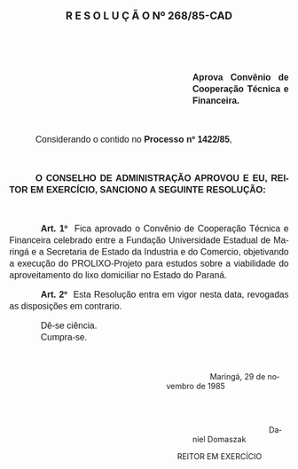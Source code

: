 <body lang=PT-BR style='tab-interval:35.4pt'>

<div class=Section1>

<h1 align=center style='text-align:center;text-indent:0cm'><span
style='font-size:14.0pt;mso-bidi-font-size:10.0pt'>R E S O L U Ç Ã O Nº 268/85-CAD<o:p></o:p></span></h1>

<p class=MsoNormal style='margin-left:109.8pt;text-align:justify;text-indent:
42.55pt;line-height:150%'><span style='font-size:12.0pt;mso-bidi-font-size:
10.0pt;font-family:Arial'><![if !supportEmptyParas]>&nbsp;<![endif]><o:p></o:p></span></p>

<p class=MsoNormal style='margin-left:109.8pt;text-align:justify;text-indent:
42.55pt;line-height:150%'><span style='font-size:12.0pt;mso-bidi-font-size:
10.0pt;font-family:Arial'><![if !supportEmptyParas]>&nbsp;<![endif]><o:p></o:p></span></p>

<p class=MsoNormal style='margin-left:247.8pt;text-align:justify;line-height:
150%'><b><span style='font-size:12.0pt;mso-bidi-font-size:10.0pt;font-family:
Arial'>Aprova Convênio de Cooperação Técnica e Financeira.<o:p></o:p></span></b></p>

<p class=MsoNormal style='text-align:justify;line-height:150%'><span
style='font-size:12.0pt;mso-bidi-font-size:10.0pt;font-family:Arial'><![if !supportEmptyParas]>&nbsp;<![endif]><o:p></o:p></span></p>

<p class=MsoNormal style='text-align:justify;text-indent:35.4pt;line-height:
150%'><span style='font-size:12.0pt;mso-bidi-font-size:10.0pt;font-family:Arial'>Considerando
o contido no <b>Processo nº 1422/85</b>,<o:p></o:p></span></p>

<p class=MsoNormal style='text-align:justify;text-indent:42.55pt;line-height:
150%'><span style='font-size:12.0pt;mso-bidi-font-size:10.0pt;font-family:Arial'><![if !supportEmptyParas]>&nbsp;<![endif]><o:p></o:p></span></p>

<p class=MsoNormal style='text-align:justify;text-indent:35.4pt;line-height:
150%'><b><span style='font-size:12.0pt;mso-bidi-font-size:10.0pt;font-family:
Arial'>O CONSELHO DE ADMINISTRAÇÃO APROVOU E EU, REITOR EM EXERCÍCIO, SANCIONO
A SEGUINTE RESOLUÇÃO:<o:p></o:p></span></b></p>

<p class=MsoNormal style='text-align:justify;text-indent:42.55pt;line-height:
150%'><span style='font-size:12.0pt;mso-bidi-font-size:10.0pt;font-family:Arial'><![if !supportEmptyParas]>&nbsp;<![endif]><o:p></o:p></span></p>

<p class=MsoNormal style='text-align:justify;text-indent:42.55pt;line-height:
150%'><b><span style='font-size:12.0pt;mso-bidi-font-size:10.0pt;font-family:
Arial'>Art. 1º</span></b><span style='font-size:12.0pt;mso-bidi-font-size:10.0pt;
font-family:Arial'><span style="mso-spacerun: yes">  </span>Fica aprovado o
Convênio de Cooperação Técnica e Financeira celebrado entre a Fundação
Universidade Estadual de Maringá e a Secretaria de Estado da Industria e do
Comercio, objeti­vando a execução do PROLIXO-Projeto para estudos sobre a
viabilidade do aproveitamento do lixo domiciliar no Estado do Paraná.<o:p></o:p></span></p>

<p class=MsoNormal style='text-align:justify;text-indent:42.55pt;line-height:
150%'><b><span style='font-size:12.0pt;mso-bidi-font-size:10.0pt;font-family:
Arial'>Art. 2º</span></b><span style='font-size:12.0pt;mso-bidi-font-size:10.0pt;
font-family:Arial'><span style="mso-spacerun: yes">  </span>Esta Resolução
entra em vigor nesta data, revogadas as disposições em contrario.<o:p></o:p></span></p>

<p class=MsoNormal style='margin-top:0cm;margin-right:237.6pt;margin-bottom:
0cm;margin-left:7.15pt;margin-bottom:.0001pt;text-align:justify;text-indent:
35.4pt;line-height:150%'><span style='font-size:12.0pt;mso-bidi-font-size:10.0pt;
font-family:Arial'>Dê-se ciência. <o:p></o:p></span></p>

<p class=MsoNormal style='margin-top:0cm;margin-right:237.6pt;margin-bottom:
0cm;margin-left:7.15pt;margin-bottom:.0001pt;text-align:justify;text-indent:
35.4pt;line-height:150%'><span style='font-size:12.0pt;mso-bidi-font-size:10.0pt;
font-family:Arial'>Cumpra-se.<o:p></o:p></span></p>

<p class=MsoNormal style='margin-top:0cm;margin-right:237.6pt;margin-bottom:
0cm;margin-left:7.15pt;margin-bottom:.0001pt;text-align:justify;text-indent:
35.4pt;line-height:150%'><span style='font-size:12.0pt;mso-bidi-font-size:10.0pt;
font-family:Arial'><![if !supportEmptyParas]>&nbsp;<![endif]><o:p></o:p></span></p>

<p class=MsoBlockText style='margin-left:212.4pt;text-indent:0cm'><span
style='mso-tab-count:1'>                                                                            </span>Maringá,
29 de novembro de 1985</p>

<p class=MsoBlockText style='margin-left:212.4pt;text-indent:0cm'><![if !supportEmptyParas]>&nbsp;<![endif]><o:p></o:p></p>

<p class=MsoBlockText style='margin-left:247.8pt;text-indent:0cm'><span
style='mso-tab-count:1'>                                                                </span><span
style="mso-spacerun: yes">               </span>Daniel Domaszak</p>

<p class=MsoBlockText style='margin-left:212.4pt;text-indent:0cm'><span
style="mso-spacerun: yes">     </span>REITOR EM EXERCÍCIO</p>

</div>

</body>

